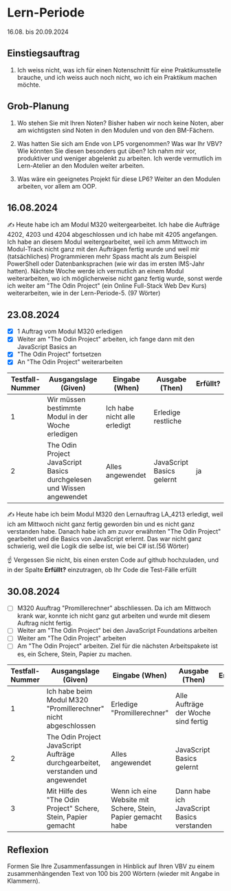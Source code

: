 # Lern-Periode 

16.08. bis 20.09.2024

## Einstiegsauftrag
   1. Ich weiss nicht, was ich für einen Notenschnitt für eine Praktikumsstelle brauche, und ich weiss auch noch nicht, wo ich ein Praktikum machen möchte.
   

## Grob-Planung

1. Wo stehen Sie mit Ihren Noten? Bisher haben wir noch keine Noten, aber am wichtigsten sind Noten in den Modulen und von den BM-Fächern.
2. Was hatten Sie sich am Ende von LP5 vorgenommen? Was war Ihr VBV? Wie könnten Sie diesen besonders gut üben?
   Ich nahm mir vor, produktiver und weniger abgelenkt zu arbeiten. Ich werde vermutlich im Lern-Atelier an den Modulen weiter arbeiten.
   
3. Was wäre ein geeignetes Projekt für diese LP6? Weiter an den Modulen arbeiten, vor allem am OOP.

## 16.08.2024

✍️ Heute habe ich am Modul M320 weitergearbeitet. Ich habe die Aufträge 4202, 4203 und 4204 abgeschlossen und ich habe mit 4205 angefangen. Ich habe an diesem Modul weitergearbeitet, weil ich amm Mittwoch im Modul-Track nicht ganz mit den Aufträgen fertig wurde und weil mir (tatsächliches) Programmieren mehr Spass macht als zum Beispiel PowerShell oder Datenbanksprachen (wie wir das im ersten IMS-Jahr hatten). Nächste Woche werde ich vermutlich an einem Modul weiterarbeiten, wo ich möglicherweise nicht ganz fertig wurde, sonst werde ich weiter am "The Odin Project" (ein Online Full-Stack Web Dev Kurs) weiterarbeiten, wie in der Lern-Periode-5.  (97 Wörter)

## 23.08.2024

- [x] 1 Auftrag vom Modul M320 erledigen
- [x] Weiter am "The Odin Project" arbeiten, ich fange dann mit den JavaScript Basics an
- [x] "The Odin Project" fortsetzen
- [x] An "The Odin Project" weiterarbeiten

| Testfall-Nummer | Ausgangslage (Given) | Eingabe (When) | Ausgabe (Then) | Erfüllt? |
| --------------- | -------------------- | -------------- | -------------- | -------- |
| 1               |      Wir müssen bestimmte Modul in der Woche erledigen                |    Ich habe nicht alle erledigt            |         Erledige restliche       |          | ja
| 2            |     The Odin Project JavaScript Basics durchgelesen und Wissen angewendet                 |    Alles angewendet            |       JavaScript Basics gelernt         |      ja    |


✍️ Heute habe ich  beim Modul M320 den Lernauftrag LA_4213 erledigt, weil ich am Mittwoch nicht ganz fertig geworden bin und es nicht ganz verstanden habe. Danach habe ich am zuvor erwähnten "The Odin Project" gearbeitet und die Basics von JavaScript erlernt. Das war nicht ganz schwierig, weil die Logik die selbe ist, wie bei C# ist.(56 Wörter)

☝️ Vergessen Sie nicht, bis einen ersten Code auf github hochzuladen, und in der Spalte **Erfüllt?** einzutragen, ob Ihr Code die Test-Fälle erfüllt



## 30.08.2024

- [ ] M320 Auuftrag "Promillerechner" abschliessen. Da ich am Mittwoch krank war, konnte ich nicht ganz gut arbeiten und wurde mit diesem Auftrag nicht fertig.
- [ ] Weiter am "The Odin Project" bei  den JavaScript Foundations arbeiten
- [ ] Weiter am "The Odin Project" arbeiten
- [ ] Am "The Odin Project" arbeiten. Ziel für die nächsten Arbeitspakete ist es, ein Schere, Stein, Papier zu machen.

| Testfall-Nummer | Ausgangslage (Given) | Eingabe (When) | Ausgabe (Then) | Erfüllt? |
| --------------- | -------------------- | -------------- | -------------- | -------- |
| 1               |      Ich habe beim Modul M320 "Promillerechner" nicht abgeschlossen               |    Erledige "Promillerechner"     |        Alle Aufträge der Woche sind fertig        |         | 
| 2            |     The Odin Project JavaScript Aufträge durchgearbeitet, verstanden und angewendet                 |    Alles angewendet            |       JavaScript Basics gelernt         |          |
| 3               |   Mit Hilfe des "The Odin Project" Schere, Stein, Papier gemacht   | Wenn ich eine Website mit Schere, Stein, Papier gemacht habe | Dann habe ich JavaScript Basics verstanden |   |



## Reflexion

Formen Sie Ihre Zusammenfassungen in Hinblick auf Ihren VBV zu einem zusammenhängenden Text von 100 bis 200 Wörtern (wieder mit Angabe in Klammern).
